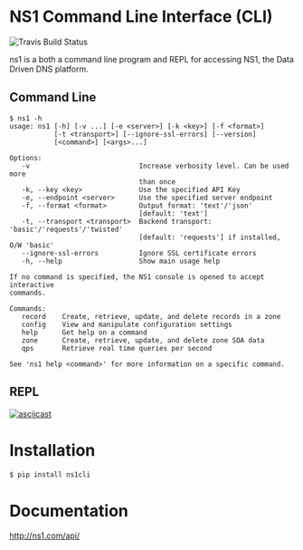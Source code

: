 NS1 Command Line Interface (CLI)
==================================

![Travis Build Status](https://travis-ci.org/ns1/ns1-cli.svg?branch=develop)

ns1 is a both a command line program and REPL for accessing NS1, the Data Driven DNS platform.

## Command Line

```
$ ns1 -h
usage: ns1 [-h] [-v ...] [-e <server>] [-k <key>] [-f <format>]
           [-t <transport>] [--ignore-ssl-errors] [--version]
           [<command>] [<args>...]

Options:
   -v                           Increase verbosity level. Can be used more
                                than once
   -k, --key <key>              Use the specified API Key
   -e, --endpoint <server>      Use the specified server endpoint
   -f, --format <format>        Output format: 'text'/'json'
                                [default: 'text']
   -t, --transport <transport>  Backend transport: 'basic'/'requests'/'twisted'
                                [default: 'requests'] if installed, O/W 'basic'
   --ignore-ssl-errors          Ignore SSL certificate errors
   -h, --help                   Show main usage help

If no command is specified, the NS1 console is opened to accept interactive
commands.

Commands:
   record    Create, retrieve, update, and delete records in a zone
   config    View and manipulate configuration settings
   help      Get help on a command
   zone      Create, retrieve, update, and delete zone SOA data
   qps       Retrieve real time queries per second

See 'ns1 help <command>' for more information on a specific command.

```

## REPL

[![asciicast](https://asciinema.org/a/5nazwezog280u44okccrrjhop.png)](https://asciinema.org/a/5nazwezog280u44okccrrjhop)

Installation
============

```bash
$ pip install ns1cli
```

Documentation
=============

http://ns1.com/api/



